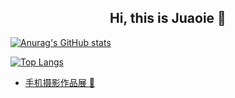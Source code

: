 <!--
**Juaoie/Juaoie** is a ✨ _special_ ✨ repository because its `README.md` (this file) appears on your GitHub profile.

Here are some ideas to get you started:

- 🔭 I’m currently working on ...
- 🌱 I’m currently learning ...
- 👯 I’m looking to collaborate on ...
- 🤔 I’m looking for help with ...
- 💬 Ask me about ...
- 📫 How to reach me: ...
- 😄 Pronouns: ...
- ⚡ Fun fact: ...
-->

<div align=center>

## Hi, this is Juaoie 👋

</div>

[![Anurag's GitHub stats](https://github-readme-stats.vercel.app/api?username=Juaoie&show_icons=true&theme=gotham)](https://github.com/anuraghazra/github-readme-stats)

[![Top Langs](https://github-readme-stats.vercel.app/api/top-langs/?username=Juaoie&hide=html)](https://github.com/anuraghazra/github-readme-stats)

- [手机摄影作品展 🌱](https://www.aliyundrive.com/s/MBvSuBxn3GA)

